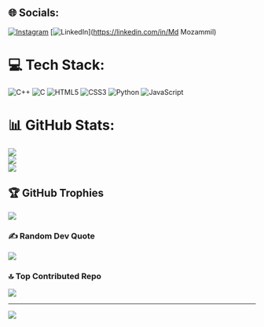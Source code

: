 
## 🌐 Socials:
[![Instagram](https://img.shields.io/badge/Instagram-%23E4405F.svg?logo=Instagram&logoColor=white)](https://instagram.com/mh_siddiqui01) [![LinkedIn](https://img.shields.io/badge/LinkedIn-%230077B5.svg?logo=linkedin&logoColor=white)](https://linkedin.com/in/Md Mozammil) 

# 💻 Tech Stack:
![C++](https://img.shields.io/badge/c++-%2300599C.svg?style=for-the-badge&logo=c%2B%2B&logoColor=white) ![C](https://img.shields.io/badge/c-%2300599C.svg?style=for-the-badge&logo=c&logoColor=white) ![HTML5](https://img.shields.io/badge/html5-%23E34F26.svg?style=for-the-badge&logo=html5&logoColor=white) ![CSS3](https://img.shields.io/badge/css3-%231572B6.svg?style=for-the-badge&logo=css3&logoColor=white) ![Python](https://img.shields.io/badge/python-3670A0?style=for-the-badge&logo=python&logoColor=ffdd54) ![JavaScript](https://img.shields.io/badge/javascript-%23323330.svg?style=for-the-badge&logo=javascript&logoColor=%23F7DF1E)
# 📊 GitHub Stats:
![](https://github-readme-stats.vercel.app/api?username=Mozammilsidz9642&theme=dark&hide_border=false&include_all_commits=true&count_private=false)<br/>
![](https://nirzak-streak-stats.vercel.app/?user=Mozammilsidz9642&theme=dark&hide_border=false)<br/>
![](https://github-readme-stats.vercel.app/api/top-langs/?username=Mozammilsidz9642&theme=dark&hide_border=false&include_all_commits=true&count_private=false&layout=compact)

## 🏆 GitHub Trophies
![](https://github-profile-trophy.vercel.app/?username=Mozammilsidz9642&theme=radical&no-frame=false&no-bg=true&margin-w=4)

### ✍️ Random Dev Quote
![](https://quotes-github-readme.vercel.app/api?type=horizontal&theme=radical)

### 🔝 Top Contributed Repo
![](https://github-contributor-stats.vercel.app/api?username=Mozammilsidz9642&limit=5&theme=dark&combine_all_yearly_contributions=true)

---
[![](https://visitcount.itsvg.in/api?id=Mozammilsidz9642&icon=0&color=0)](https://visitcount.itsvg.in)

<!-- Proudly created with GPRM ( https://gprm.itsvg.in ) -->
